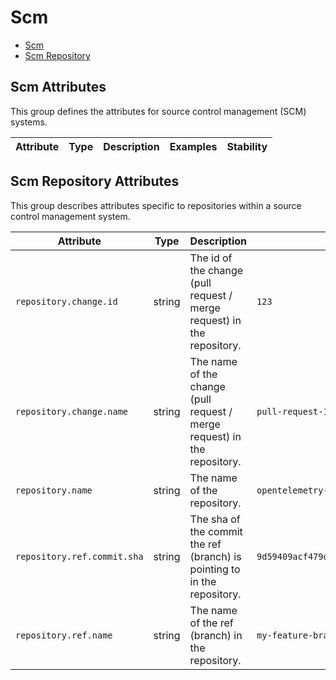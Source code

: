 


<!--- Hugo front matter used to generate the website version of this page:
--->

<!-- NOTE: THIS FILE IS AUTOGENERATED. DO NOT EDIT BY HAND. -->
<!-- see templates/registry/markdown/attribute_namespace.md.j2 -->

# Scm

- [Scm](#scm-attributes)
- [Scm Repository](#scm-repository-attributes)


## Scm Attributes

This group defines the attributes for source control management (SCM) systems.


| Attribute  | Type | Description  | Examples  | Stability |
|---|---|---|---|---|



## Scm Repository Attributes

This group describes attributes specific to repositories within a source control management system.


| Attribute  | Type | Description  | Examples  | Stability |
|---|---|---|---|---|
| `repository.change.id` | string | The id of the change (pull request / merge request) in the repository. | `123` | ![Experimental](https://img.shields.io/badge/-experimental-blue) |
| `repository.change.name` | string | The name of the change (pull request / merge request) in the repository. | `pull-request-123` | ![Experimental](https://img.shields.io/badge/-experimental-blue) |
| `repository.name` | string | The name of the repository. | `opentelemetry-collector-contrib` | ![Experimental](https://img.shields.io/badge/-experimental-blue) |
| `repository.ref.commit.sha` | string | The sha of the commit the ref (branch) is pointing to in the repository. | `9d59409acf479dfa0df1aa568182e43e43df8bbe28d60fcf2bc52e30068802cc` | ![Experimental](https://img.shields.io/badge/-experimental-blue) |
| `repository.ref.name` | string | The name of the ref (branch) in the repository. | `my-feature-branch` | ![Experimental](https://img.shields.io/badge/-experimental-blue) |


